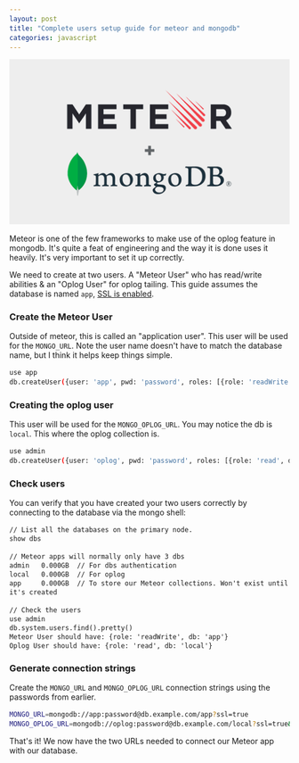 ```yaml
---
layout: post
title: "Complete users setup guide for meteor and mongodb"
categories: javascript
---
```


<img src="/assets/meteor-mongodb.png" alt="Meteor + MongoDB" class="banner"/>

Meteor is one of the few frameworks to make use of the oplog feature in mongodb. It's quite a feat of engineering and the way it is done uses it heavily. It's very important to set it up correctly.

<!--more-->

We need to create at two users. A "Meteor User" who has read/write abilities & an "Oplog User" for oplog tailing. This guide assumes the database is named `app`, [SSL is enabled](/mongodb-cluster-setup-with-ssl).

### Create the Meteor User
Outside of meteor, this is called an "application user". This user will be used for the `MONGO_URL`. Note the user name doesn't have to match the database name, but I think it helps keep things simple.


```bash
use app
db.createUser({user: 'app', pwd: 'password', roles: [{role: 'readWrite', db: 'app'}]});
```

### Creating the oplog user
This user will be used for the `MONGO_OPLOG_URL`. You may notice the db is `local`. This where the oplog collection is.

```bash
use admin
db.createUser({user: 'oplog', pwd: 'password', roles: [{role: 'read', db: 'local'}]})
```

### Check users
You can verify that you have created your two users correctly by connecting to the database via the mongo shell:

```
// List all the databases on the primary node.
show dbs

// Meteor apps will normally only have 3 dbs
admin   0.000GB  // For dbs authentication
local   0.000GB  // For oplog
app     0.000GB  // To store our Meteor collections. Won't exist until it's created

// Check the users
use admin
db.system.users.find().pretty()
Meteor User should have: {role: 'readWrite', db: 'app'}
Oplog User should have: {role: 'read', db: 'local'}
```

### Generate connection strings
Create the `MONGO_URL` and `MONGO_OPLOG_URL` connection strings using the passwords from earlier.

```bash
MONGO_URL=mongodb://app:password@db.example.com/app?ssl=true
MONGO_OPLOG_URL=mongodb://oplog:password@db.example.com/local?ssl=true&authSource=admin
```

That's it! We now have the two URLs needed to connect our Meteor app with our database.